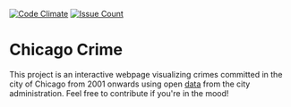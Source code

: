 [![Code Climate](https://codeclimate.com/github/JavascriptFTW/Chicago-Crime/badges/gpa.svg)](https://codeclimate.com/github/JavascriptFTW/Chicago-Crime)
[![Issue Count](https://codeclimate.com/github/JavascriptFTW/Chicago-Crime/badges/issue_count.svg)](https://codeclimate.com/github/JavascriptFTW/Chicago-Crime)

# Chicago Crime

This project is an interactive webpage visualizing crimes committed in the city of Chicago from 2001 onwards using open [data](https://data.cityofchicago.org/Public-Safety/Crimes-2001-to-present/ijzp-q8t2) from the city administration. Feel free to contribute if you're in the mood!
